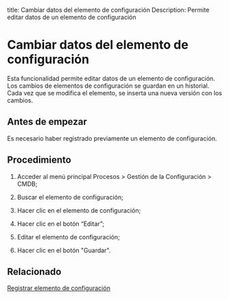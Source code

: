 title: Cambiar datos del elemento de configuración
Description: Permite editar datos de un elemento de configuración
# Cambiar datos del elemento de configuración

Esta funcionalidad permite editar datos de un elemento de configuración. Los cambios de elementos de configuración se guardan en un historial. Cada vez que se modifica el elemento, se inserta una nueva versión con los cambios.

Antes de empezar
----------------

Es necesario haber registrado previamente un elemento de configuración.

Procedimiento
-------------

1.  Acceder al menú principal Procesos \> Gestión de la Configuración \> CMDB;

2.  Buscar el elemento de configuración;

3.  Hacer clic en el elemento de configuración;

4.  Hacer clic en el botón “Editar”;

5.  Editar el elemento de configuración;

6.  Hacer clic en el botón "Guardar".

Relacionado
----------------

[Registrar elemento de configuración](/es-es/citsmart-platform-9/processes/configuration/use/register-CI.html)

<!-- !!! tip "About"

    <b>Product/Version:</b> CITSmart | 8.00 &nbsp;&nbsp;
    <b>Updated:</b>01/24/2019 – Larissa Lourenço
